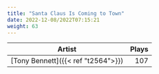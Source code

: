 ```yaml
---
title: "Santa Claus Is Coming to Town"
date: 2022-12-08/2022T07:15:21
weight: 63
---
```




 Artist | Plays 
----- | -----:
[Tony Bennett]({{< ref "t2564">}}) | 107
